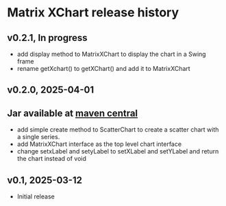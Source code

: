 # Matrix XChart release history

## v0.2.1, In progress
- add display method to MatrixXChart to display the chart in a Swing frame
- rename getXchart() to getXChart() and add it to MatrixXChart

## v0.2.0, 2025-04-01
Jar available at [maven central](https://repo1.maven.org/maven2/se/alipsa/matrix/matrix-xchart/0.2.0/matrix-xchart-0.2.0.jar)
- 
- add simple create method to ScatterChart to create a scatter chart with a single series.
- add MatrixXChart interface as the top level chart interface
- change setxLabel and setyLabel to setXLabel and setYLabel and return the chart instead of void

## v0.1, 2025-03-12
- Initial release